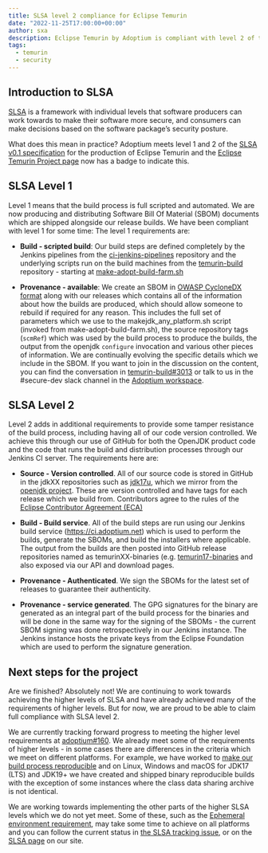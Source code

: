 ```yaml
---
title: SLSA level 2 compliance for Eclipse Temurin
date: "2022-11-25T17:00:00+00:00"
author: sxa
description: Eclipse Temurin by Adoptium is compliant with level 2 of the SLSA secure development framework.
tags:
  - temurin
  - security
---
```


## Introduction to SLSA

[SLSA](https://slsa.dev) is a framework with individual levels that software
producers can work towards to make their software more secure, and consumers
can make decisions based on the software package’s security posture.

What does this mean in practice? Adoptium meets level 1 and 2 of the
[SLSA v0.1 specification](http://slsa.dev/spec/v0.1/levels) for the
production of Eclipse Temurin and the
[Eclipse Temurin Project page](https://projects.eclipse.org/projects/adoptium.temurin/)
now has a badge to indicate this.

## SLSA Level 1

Level 1 means that the build process is full scripted and automated.  We are
now producing and distributing Software Bill Of Material (SBOM) documents
which are shipped alongside our release builds.  We have been compliant with
level 1 for some time: The level 1 requirements are:

- **Build - scripted build**: Our build steps are defined completely by the
  Jenkins pipelines from the [ci-jenkins-pipelines](https://github.com/adoptium/ci-jenkins-pipelines) repository and the
  underlying scripts run on the build machines from the
  [temurin-build](https://github.com/adoptium/temurin-build)
  repository - starting at
  [make-adopt-build-farm.sh](https://github.com/adoptium/temurin-build/blob/master/build-farm/make-adopt-build-farm.sh)

- **Provenance - available**: We create an SBOM in
  [OWASP CycloneDX format](https://owasp.org/www-project-cyclonedx/)
  along with our releases which contains all of the information about how
  the builds are produced, which should allow someone to rebuild if required
  for any reason.  This includes the full set of parameters which we use to
  the makejdk_any_platform.sh script (invoked from
  make-adopt-build-farm.sh), the source repository tags (`scmRef`) which was
  used by the build process to produce the builds, the output from the
  openjdk `configure` invocation and various other pieces of information.
  We are continually evolving the specific details which we include in the
  SBOM.  If you want to join in the discussion on the content, you can find
  the conversation in
  [temurin-build#3013](https://github.com/adoptium/temurin-build/issues/3013)
  or talk to us in the #secure-dev slack channel in the
  [Adoptium workspace](https://adoptium.net/slack/).

## SLSA Level 2

Level 2 adds in additional requirements to provide some tamper resistance of
the build process, including having all of our code version controlled.  We
achieve this through our use of GitHub for both the OpenJDK product code and
the code that runs the build and distribution processes through our Jenkins
CI server.  The requirements here are:

- **Source - Version controlled**. All of our source code is stored in GitHub in
  the jdkXX repositories such as
  [jdk17u](https://github.com/adoptium/jdk17u/), which we mirror from the
  [openjdk project](https://github.com/openjdk). These
  are version controlled and have tags for each release which we build from.
  Contributors agree to the rules of the
  [Eclipse Contributor Agreement (ECA)](https://www.eclipse.org/legal/ECA.php)

- **Build - Build service**. All of the build steps are run using our Jenkins
  build service (https://ci.adoptium.net) which is used to
  perform the builds, generate the SBOMs, and build the installers where
  applicable. The output from the builds are then posted into GitHub release
  repositories named as temurinXX-binaries (e.g.
  [temurin17-binaries](https://github.com/adoptium/temurin17-binaries) and
  also exposed via our API and download pages.

- **Provenance - Authenticated**. We sign the SBOMs for the latest set of
  releases to guarantee their authenticity.

- **Provenance - service generated**. The GPG signatures for the binary
  are generated as an integral part of the build process for the binaries
  and will be done in the same way for the signing of the SBOMs - the current
  SBOM signing was done retrospectively in our Jenkins instance. The Jenkins
  instance hosts the private keys from the Eclipse Foundation which are used
  to perform the signature generation.

## Next steps for the project

Are we finished? Absolutely not! We are continuing to work towards
achieving the higher levels of SLSA and have already achieved many of the
requirements of higher levels. But for now, we are proud to be able to claim
full compliance with SLSA level 2.

We are currently tracking forward progress to meeting the higher level
requirements at
[adoptium#160](https://github.com/adoptium/adoptium/issues/160). We already
meet some of the requirements of higher levels - in some cases there are
differences in the criteria which we meet on different platforms. For
example, we have worked to [make our build process reproducible](https://blog.adoptium.net/2022/06/adoptium-reproducible-builds/)
and on Linux, Windows and macOS for JDK17 (LTS) and JDK19+ we have created
and shipped binary reproducible builds with the exception of some instances
where the class data sharing archive is not identical.

We are working towards implementing the other parts of the higher SLSA
levels which we do not yet meet.  Some of these, such as the
[Ephemeral environment requirement](https://slsa.dev/spec/v0.1/requirements#ephemeral-environment),
may take some time to achieve on all platforms and
you can follow the current status in [the SLSA tracking
issue](https://github.com/adoptium/adoptium/issues/160), or on the
[SLSA page](https://adoptium.net/docs/slsa/) on our site.
